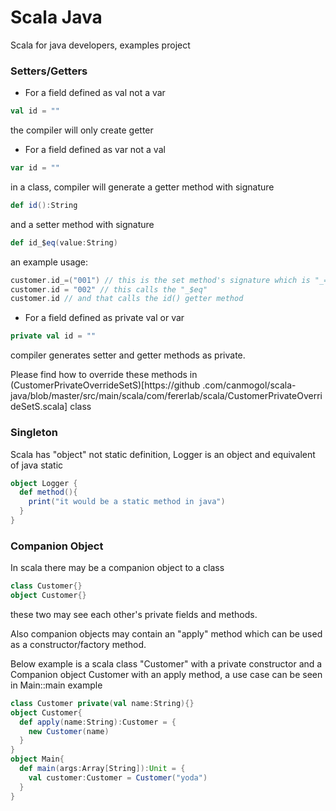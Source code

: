 # Scala Java
Scala for java developers, examples project

### Setters/Getters

- For a field defined as val not a var
```scala
val id = ""
```
the compiler will only create getter

- For a field defined as var not a val
```scala
var id = ""
```
in a class, compiler will generate a getter method with signature
```scala
def id():String
```
and a setter method with signature
```scala
def id_$eq(value:String)
```

an example usage:
```scala
customer.id_=("001") // this is the set method's signature which is "_=" translates to byte code as "_$eq"
customer.id = "002" // this calls the "_$eq"
customer.id // and that calls the id() getter method
```

- For a field defined as private val or var
```scala
private val id = ""
```
compiler generates setter and getter methods as private.

Please find how to override these methods in (CustomerPrivateOverrideSetS)[https://github
.com/canmogol/scala-java/blob/master/src/main/scala/com/fererlab/scala/CustomerPrivateOverrideSetS.scala] class

### Singleton

Scala has "object" not static definition,
Logger is an object and equivalent of java static
```scala
object Logger {
  def method(){
    print("it would be a static method in java")
  }
}
```

### Companion Object
In scala there may be a companion object to a class
```scala
class Customer{}
object Customer{}
```
these two may see each other's private fields and methods.

Also companion objects may contain an "apply" method
which can be used as a constructor/factory method.

Below example is a scala class "Customer" with a private constructor
and a Companion object Customer with an apply method,
a use case can be seen in Main::main example
```scala
class Customer private(val name:String){}
object Customer{
  def apply(name:String):Customer = {
    new Customer(name)
  }
}
object Main{
  def main(args:Array[String]):Unit = {
    val customer:Customer = Customer("yoda")
  }
}

```